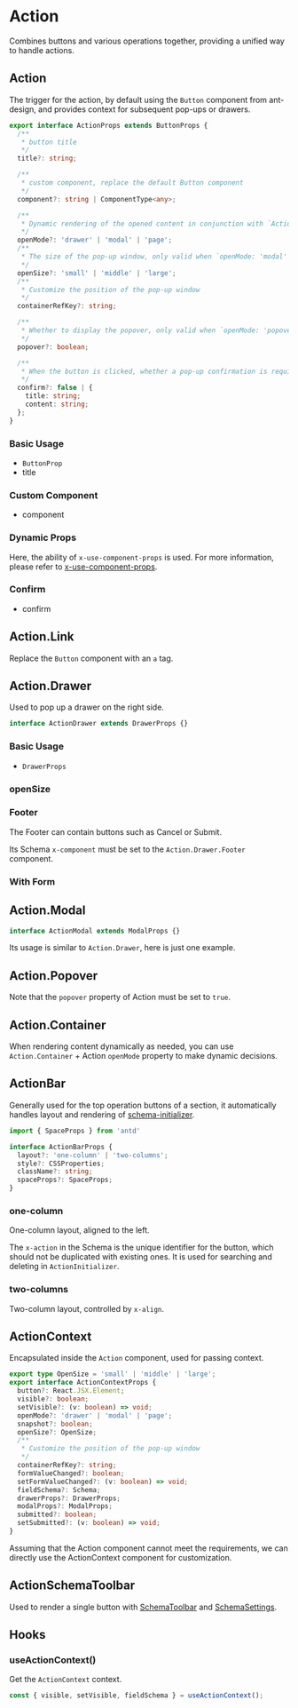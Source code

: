 # Action

Combines buttons and various operations together, providing a unified way to handle actions.

## Action

The trigger for the action, by default using the `Button` component from ant-design, and provides context for subsequent pop-ups or drawers.

```ts
export interface ActionProps extends ButtonProps {
  /**
   * button title
   */
  title?: string;

  /**
   * custom component, replace the default Button component
   */
  component?: string | ComponentType<any>;

  /**
   * Dynamic rendering of the opened content in conjunction with `Action.Container`.
   */
  openMode?: 'drawer' | 'modal' | 'page';
  /**
   * The size of the pop-up window, only valid when `openMode: 'modal'`
   */
  openSize?: 'small' | 'middle' | 'large';
  /**
   * Customize the position of the pop-up window
   */
  containerRefKey?: string;

  /**
   * Whether to display the popover, only valid when `openMode: 'popover'`
   */
  popover?: boolean;

  /**
   * When the button is clicked, whether a pop-up confirmation is required
   */
  confirm?: false | {
    title: string;
    content: string;
  };
}
```

### Basic Usage

- `ButtonProp`
- title

<code src="./demos/new-demos/basic.tsx"></code>

### Custom Component

- component

<code src="./demos/new-demos/custom-component.tsx"></code>

### Dynamic Props

Here, the ability of `x-use-component-props` is used. For more information, please refer to [x-use-component-props](https://docs.nocobase.com/development/client/ui-schema/what-is-ui-schema#x-component-props-and-x-use-component-props).

<code src="./demos/new-demos/dynamic-props.tsx"></code>

### Confirm

- confirm

<code src="./demos/new-demos/confirm.tsx"></code>

## Action.Link

Replace the `Button` component with an `a` tag.

<code src="./demos/new-demos/action-link.tsx"></code>

## Action.Drawer

Used to pop up a drawer on the right side.

```ts
interface ActionDrawer extends DrawerProps {}
```

### Basic Usage

- `DrawerProps`

<code src="./demos/new-demos/drawer-basic.tsx"></code>

### openSize

<code src="./demos/new-demos/drawer-openSize.tsx"></code>

### Footer

The Footer can contain buttons such as Cancel or Submit.

Its Schema `x-component` must be set to the `Action.Drawer.Footer` component.

<code src="./demos/new-demos/drawer-footer.tsx"></code>

### With Form

<code src="./demos/new-demos/drawer-with-form.tsx"></code>

## Action.Modal

```ts
interface ActionModal extends ModalProps {}
```

Its usage is similar to `Action.Drawer`, here is just one example.

<code src="./demos/new-demos/action-modal.tsx"></code>

## Action.Popover

Note that the `popover` property of Action must be set to `true`.

<code src="./demos/new-demos/action-popover.tsx"></code>

## Action.Container

When rendering content dynamically as needed, you can use `Action.Container` + Action `openMode` property to make dynamic decisions.

<code src="./demos/new-demos/action-container.tsx"></code>

## ActionBar

Generally used for the top operation buttons of a section, it automatically handles layout and rendering of [schema-initializer](/core/ui-schema/schema-initializer).

```ts
import { SpaceProps } from 'antd'

interface ActionBarProps {
  layout?: 'one-column' | 'two-columns';
  style?: CSSProperties;
  className?: string;
  spaceProps?: SpaceProps;
}
```

### one-column

One-column layout, aligned to the left.

The `x-action` in the Schema is the unique identifier for the button, which should not be duplicated with existing ones. It is used for searching and deleting in `ActionInitializer`.

<code src="./demos/new-demos/actionbar-one-column.tsx"></code>

### two-columns

Two-column layout, controlled by `x-align`.

<code src="./demos/new-demos/actionbar-two-columns.tsx"></code>

## ActionContext

Encapsulated inside the `Action` component, used for passing context.

```ts
export type OpenSize = 'small' | 'middle' | 'large';
export interface ActionContextProps {
  button?: React.JSX.Element;
  visible?: boolean;
  setVisible?: (v: boolean) => void;
  openMode?: 'drawer' | 'modal' | 'page';
  snapshot?: boolean;
  openSize?: OpenSize;
  /**
   * Customize the position of the pop-up window
   */
  containerRefKey?: string;
  formValueChanged?: boolean;
  setFormValueChanged?: (v: boolean) => void;
  fieldSchema?: Schema;
  drawerProps?: DrawerProps;
  modalProps?: ModalProps;
  submitted?: boolean;
  setSubmitted?: (v: boolean) => void;
}
```

Assuming that the Action component cannot meet the requirements, we can directly use the ActionContext component for customization.

<code src="./demos/new-demos/action-context.tsx"></code>

## ActionSchemaToolbar

Used to render a single button with [SchemaToolbar](/core/ui-schema/schema-toolbar) and [SchemaSettings](/core/ui-schema/schema-settings).

<code src="./demos/new-demos/schema-toolbar.tsx"></code>

## Hooks

### useActionContext()

Get the `ActionContext` context.

```ts
const { visible, setVisible, fieldSchema } = useActionContext();
```
